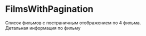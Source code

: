 # FilmsWithPagination
Список фильмов с постраничным отображением по 4 фильма. Детальная информация по фильму
